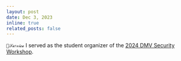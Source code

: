 ```yaml
---
layout: post
date: Dec 3, 2023
inline: true
related_posts: false
---
```

`🤍𝒮𝓮𝑟𝓋𝒾𝓬𝓮` I served as the student organizer of the [2024 DMV Security Workshop](https://dmv-sec-workshop.github.io/). 
